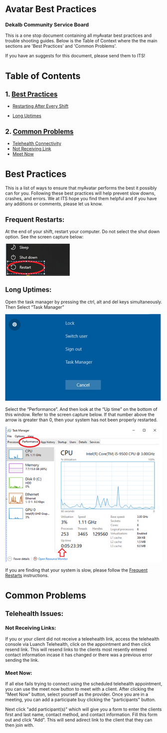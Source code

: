 # Avatar Best Practices 
### Dekalb Community Service Board 

This is a one stop document containing all myAvatar best practices and trouble shooting guides.
Below is the Table of Context where the the main sections are 'Best Practices' and 'Common Problems'.

If you have an suggests for this document, please send them to ITS!


# Table of Contents

## 1. [Best Practices](#best-practices)

- [Restarting After Every Shift](#frequent-restarts)

- [Long Uptimes](#long-uptimes)

## 2. [Common Problems](#common-problems)

- [Telehealth Connectivity](#telehealth-connectivity)
- [Not Receiving Link](#not-receiving-links)
- [Meet Now](#meet-now)




# Best Practices

This is a list of ways to ensure that myAvatar performs the best it possibly can for you. 
Following these best practices will help prevent slow downs, crashes, and errors. 
We at ITS hope you find them helpful and if you have any additions or comments, please let us know.


## Frequent Restarts:

At the end of your shift, restart your computer. Do not select the shut down option. See the screen capture below:

![Restart Icon](./imgs/restart_icon.png)

## Long Uptimes:


Open the task manager by pressing the ctrl, alt and del keys simultaneously. Then Select “Task Manager”

![ctrl alt del icons](./imgs/ctrl-alt-del-menu.png)

Select the “Performance”.  And then look at the “Up time” on the bottom of this window.  Refer to the screen capture below.  If that number above the arrow is greater than 0, then your system has not been properly restarted.

![uptime-icon](./imgs/uptime-icon.png)

If you are finding that your system is slow, please follow the [Frequent Restarts](#frequent-restarts) instructions.

# Common Problems

## Telehealth Issues:

### Not Receiving Links:

If you or your client did not receive a teleehealth link, access the telehealth console via Luanch Telehealth, click on the appointment and then click resend link. This will resend links to the clients most resently entered contact information incase it has changed or there was a previous error sending the link.


### Meet Now:

If all else fails trying to connect using the scheduled telehealth appointment, you can use the meet now button to meet with a client. After clicking the "Meet Now" button, select yourself as the provider. Once you are in a meeting, you can add a participate buy clicking the "participants" button.

Next click "add participant(s)" which will give you a form to enter the clients first and last name, contact method, and contact information. Fill this form out and click "Add". This will send adirect link to the client that they can then join with.